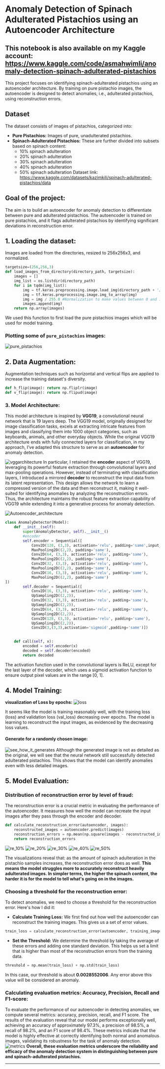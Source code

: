 # Anomaly Detection of Spinach Adulterated Pistachios using an Autoencoder Architecture
This notebook is also available on my Kaggle account: https://www.kaggle.com/code/asmahwimli/anomaly-detection-spinach-adulterated-pistachios
---

This project focuses on identifying spinach-adulterated pistachios using an autoencoder architecture. By training on pure pistachio images, the autoencoder is designed to detect anomalies, i.e., adulterated pistachios, using reconstruction errors.

## Dataset
The dataset consists of images of pistachios, categorized into:
* **Pure Pistachios:** Images of pure, unadulterated pistachios.
* **Spinach-Adulterated Pistachios:** These are further divided into subsets based on spinach content:
    * 10% spinach adulteration
    * 20% spinach adulteration
    * 30% spinach adulteration
    * 40% spinach adulteration
    * 50% spinach adulteration
Dataset link: https://www.kaggle.com/datasets/kazimkili/spinach-adulterated-pistachios/data
## Goal of the project: 
The aim is to build an autoencoder for anomaly detection to differentiate between pure and adulterated pistachios. The autoencoder is trained on pure pistachios, and it flags adulterated pistachios by identifying significant deviations in reconstruction error.

## 1. Loading the dataset:
Images are loaded from the directories, resized to 256x256x3, and normalized.
~~~python
targetsize=(256,256,3)
def load_images_from_directory(directory_path, targetsize):
    images = []
    img_list = os.listdir(directory_path)
    for i in tqdm(img_list):
        img = tf.keras.preprocessing.image.load_img(directory_path + '/' + str(i), target_size=targetsize[:2])
        img = tf.keras.preprocessing.image.img_to_array(img)
        img = img / 255.0 #Normalization to make values between 0 and 1
        images.append(img)
    return np.array(images)
~~~
We used this function to first load the pure pistachios images which will be used for model training.
### Plotting some of `pure_pistachios` images:
![pure_pistachios](https://github.com/user-attachments/assets/626dbd7c-ca6b-45c5-a32a-619386fc3892)
## 2. Data Augmentation: 
Augmentation techniques such as horizontal and vertical flips are applied to increase the training dataset's diversity.
~~~python
def h_flip(image): return np.fliplr(image)
def v_flip(image): return np.flipud(image)
~~~
### 3. Model Architecture:
This model architecture is inspired by **VGG19**, a convolutional neural network that is 19 layers deep. The VGG19 model, originally designed for image classification tasks, excels at extracting intricate features from images and classifying them into 1000 object categories, such as keyboards, animals, and other everyday objects. While the original VGG19 architecture ends with fully connected layers for classification, in my approach, I’ve adapted this structure to serve as an **autoencoder** for anomaly detection.

![vggarchitecture](https://github.com/user-attachments/assets/9e7d0b99-3c58-462c-bcbe-d48ba0561973)
In particular, I retained the **encoder** aspect of VGG19, leveraging its powerful feature extraction through convolutional layers and max-pooling operations. However, instead of terminating with classification layers, I introduced a mirrored **decoder** to reconstruct the input data from its latent representation. This design allows the network to learn a compressed version of the data and then reconstruct it, making it well-suited for identifying anomalies by analyzing the reconstruction errors. Thus, the architecture maintains the robust feature extraction capability of VGG19 while extending it into a generative process for anomaly detection.

![Autoencoder_architecture](https://github.com/user-attachments/assets/a2b0964a-d5cb-4096-aa3d-3467947788d5)
~~~python
class AnomalyDetector(Model):
    def __init__(self):
        super(AnomalyDetector, self).__init__()
        #encoder
        self.encoder = Sequential([
            Conv2D(128, (3,3), activation='relu', padding='same',input_shape=targetsize),
            MaxPooling2D((2,2), padding='same'),
            Conv2D(64, (3,3), activation='relu', padding='same'),
            MaxPooling2D((2,2), padding='same'),
            Conv2D(32, (3,3), activation='relu', padding='same'),
            MaxPooling2D((2,2), padding='same'),
            Conv2D(16, (3,3), activation='relu', padding='same'),
            MaxPooling2D((2,2), padding='same')
])
        self.decoder = Sequential([
            Conv2D(16, (3,3), activation='relu', padding='same'),
            UpSampling2D((2,2)),
            Conv2D(32, (3,3), activation='relu', padding='same'),
            UpSampling2D((2,2)),
            Conv2D(64, (3,3), activation='relu', padding='same'),
            UpSampling2D((2,2)),
            Conv2D(128, (3,3), activation='relu', padding='same'),
            UpSampling2D((2,2)),
            Conv2D(3,(3,3),activation='sigmoid',padding='same')])
        
    
    def call(self, x):
        encoded = self.encoder(x)
        decoded = self.decoder(encoded)
        return decoded
~~~
The activation function used in the convolutional layers is ReLU, except for the last layer of the decoder, which uses a sigmoid activation function to ensure output pixel values are in the range [0, 1].
## 4. Model Training:
**visualization of Loss by epochs:**
![loss](https://github.com/user-attachments/assets/53b5b02c-49d4-48a5-a8d2-6f8da5011455)

It seems like the model is training reasonably well, with the training loss (loss) and validation loss (val_loss) decreasing over epochs. The model is learning to reconstruct the input images, as evidenced by the decreasing loss values.
#### Generate for a randomly chosen image:
![see_how_it_generates](https://github.com/user-attachments/assets/7023f411-4e33-4a6d-93fe-f68fae97811f)
Although the generated image is not as detailed as the original, we will see that the neural network still successfully detected adulterated pistachios. This shows that the model can identify anomalies even with less detailed images.
## 5. Model Evaluation:
### Distribution of reconstruction error by level of fraud:
The reconstruction error is a crucial metric in evaluating the performance of the autoencoder. It measures how well the model can recreate the input images after they pass through the encoder and decoder.
~~~python
def calculate_reconstruction_error(autoencoder, images):
    reconstructed_images = autoencoder.predict(images)
    reconstruction_errors = np.mean(np.square(images - reconstructed_images), axis=(1, 2, 3))
    return reconstruction_errors
~~~
![re_10%](https://github.com/user-attachments/assets/277ecb70-944d-4e20-a6c7-1584e309b45b)
![re_20%](https://github.com/user-attachments/assets/078ca144-0625-43cd-acbf-e1c00e08098a)
![re_30%](https://github.com/user-attachments/assets/28e75753-bb3a-45a5-9082-835cfcd094db)
![re_40%](https://github.com/user-attachments/assets/45ecad7c-a225-41e6-a269-daa3f2d767af)
![re_50%](https://github.com/user-attachments/assets/87cdcdd0-c8f9-4e15-b82b-7f8420ec733f)

The visualizations reveal that: as the amount of spinach adulteration in the pistachio samples increases, the reconstruction error does as well. **This means the model struggles more to accurately reconstruct heavily adulterated images. In simpler terms, the higher the spinach content, the harder it is for the model to tell what's going on in the images.**
### Choosing a threshold for the reconstruction error:
To detect anomalies, we need to choose a threshold for the reconstruction error. Here's how I did it:
* **Calculate Training Loss:** We first find out how well the autoencoder can reconstruct the training images. This gives us a set of error values.
~~~python
train_loss = calculate_reconstruction_error(autoencoder, training_images)
~~~
* **Set the Threshold:** We determine the threshold by taking the average of these errors and adding one standard deviation. This helps us set a limit that is higher than most of the reconstruction errors from the training data.
~~~python
threshold = np.mean(train_loss) + np.std(train_loss)
~~~
In this case, our threshold is about **0.0028552006**. Any error above this value will be considered an anomaly.

### Calculating evaluation metrics: Accuracy, Precision, Recall and F1-score:
To evaluate the performance of our autoencoder in detecting anomalies, we compute several metrics: accuracy, precision, recall, and F1 score.
The results of the evaluation reveal that our model performs exceptionally well, achieving an accuracy of approximately 97.3%, a precision of 98.5%, a recall of 98.2%, and an F1 score of 98.4%. These metrics indicate that the model is highly effective at correctly identifying both normal and anomalous images, validating its robustness for the task of anomaly detection.
![metrics](https://github.com/user-attachments/assets/6469641b-6869-411f-b20a-7e883bd78cf4)
**Overall, these evaluation metrics underscore the reliability and efficacy of the anomaly detection system in distinguishing between pure and spinach-adulterated pistachios.**

---
